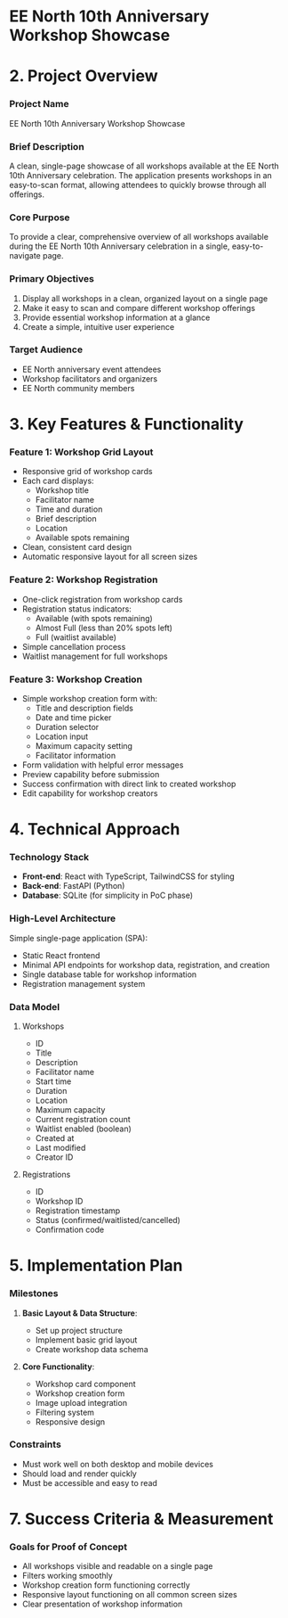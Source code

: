 # EE North 10th Anniversary Workshop Showcase

# 2. Project Overview

### Project Name
EE North 10th Anniversary Workshop Showcase

### Brief Description
A clean, single-page showcase of all workshops available at the EE North 10th Anniversary celebration. The application presents workshops in an easy-to-scan format, allowing attendees to quickly browse through all offerings.

### Core Purpose
To provide a clear, comprehensive overview of all workshops available during the EE North 10th Anniversary celebration in a single, easy-to-navigate page.

### Primary Objectives
1. Display all workshops in a clean, organized layout on a single page
2. Make it easy to scan and compare different workshop offerings
3. Provide essential workshop information at a glance
4. Create a simple, intuitive user experience

### Target Audience
- EE North anniversary event attendees
- Workshop facilitators and organizers
- EE North community members

# 3. Key Features & Functionality

### Feature 1: Workshop Grid Layout
- Responsive grid of workshop cards
- Each card displays:
  - Workshop title
  - Facilitator name
  - Time and duration
  - Brief description
  - Location
  - Available spots remaining
- Clean, consistent card design
- Automatic responsive layout for all screen sizes

### Feature 2: Workshop Registration
- One-click registration from workshop cards
- Registration status indicators:
  - Available (with spots remaining)
  - Almost Full (less than 20% spots left)
  - Full (waitlist available)
- Simple cancellation process
- Waitlist management for full workshops

### Feature 3: Workshop Creation
- Simple workshop creation form with:
  - Title and description fields
  - Date and time picker
  - Duration selector
  - Location input
  - Maximum capacity setting
  - Facilitator information
- Form validation with helpful error messages
- Preview capability before submission
- Success confirmation with direct link to created workshop
- Edit capability for workshop creators

# 4. Technical Approach

### Technology Stack
- **Front-end**: React with TypeScript, TailwindCSS for styling
- **Back-end**: FastAPI (Python)
- **Database**: SQLite (for simplicity in PoC phase)

### High-Level Architecture
Simple single-page application (SPA):
- Static React frontend
- Minimal API endpoints for workshop data, registration, and creation
- Single database table for workshop information
- Registration management system

### Data Model
1. Workshops
   - ID
   - Title
   - Description
   - Facilitator name
   - Start time
   - Duration
   - Location
   - Maximum capacity
   - Current registration count
   - Waitlist enabled (boolean)
   - Created at
   - Last modified
   - Creator ID

2. Registrations
   - ID
   - Workshop ID
   - Registration timestamp
   - Status (confirmed/waitlisted/cancelled)
   - Confirmation code

# 5. Implementation Plan

### Milestones
1. **Basic Layout & Data Structure**: 
   - Set up project structure
   - Implement basic grid layout
   - Create workshop data schema

2. **Core Functionality**:
   - Workshop card component
   - Workshop creation form
   - Image upload integration
   - Filtering system
   - Responsive design

### Constraints
- Must work well on both desktop and mobile devices
- Should load and render quickly
- Must be accessible and easy to read

# 7. Success Criteria & Measurement

### Goals for Proof of Concept
- All workshops visible and readable on a single page
- Filters working smoothly
- Workshop creation form functioning correctly
- Responsive layout functioning on all common screen sizes
- Clear presentation of workshop information 